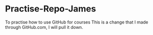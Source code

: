 # Practise-Repo-James
To practise how to use GitHub for courses
This is a change that I made through GitHub.com, I will pull it down.
